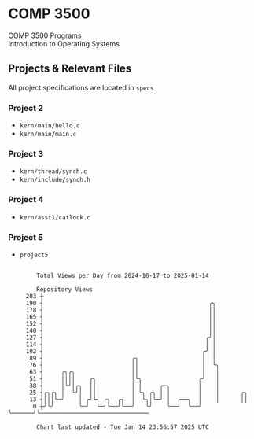 # COMP 3500
COMP 3500 Programs  
Introduction to Operating Systems  
## Projects & Relevant Files
All project specifications are located in `specs`
### Project 2
- `kern/main/hello.c`
- `kern/main/main.c`
### Project 3
- `kern/thread/synch.c`
- `kern/include/synch.h`
### Project 4
- `kern/asst1/catlock.c`
### Project 5
- `project5`

```

        Total Views per Day from 2024-10-17 to 2025-01-14

        Repository Views
     203 ┼
     190 ┤                                               ╭╮
     178 ┤                                               ││
     165 ┤                                               ││
     152 ┤                                               ││
     140 ┤                                               ││
     127 ┤                                              ╭╯│
     114 ┤                                              │ │
     102 ┤                                             ╭╯ │
      89 ┤                         ╭╮                  │  │
      76 ┤                         ││                  │  ╰╮
      63 ┤     ╭╮╭╮                ││                  │   │
      51 ┤     ││││    ╭╮          │╰╮                ╭╯   │
      38 ┤     │╰╯│╭╮  ││          │ │     ╭─╮        │    │
      25 ┤╭╮╭╮ │  ╰╯│  ││          │ ╰╮ ╭╮ │ │        │    │      ╭╮
      13 ┤│││╰─╯    │ ╭╯╰╮ ╭╮  ╭╮  │  ╰╮│╰─╯ │  ╭──╮  │    │      ││
       0 ┼╯╰╯       ╰─╯  ╰─╯╰──╯╰──╯   ╰╯    ╰──╯  ╰──╯    ╰──────╯╰───────────────────────────────

        Chart last updated - Tue Jan 14 23:56:57 2025 UTC
        
```
